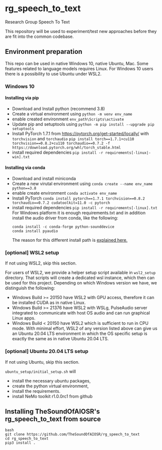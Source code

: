 # rg_speech_to_text
Research Group Speech To Text

This repository will be used to experiment/test new approaches before they are fit into the common codebase. 

## Environment preparation
This repo can be used in native Windows 10, native Ubuntu, Mac.
Some features related to language models requires Linux. For Windows 10 users there is a possibility to use Ubuntu under WSL2.

### Windows 10

#### Installing via pip
- Download and Install python (recommend 3.8)
- Create a virtual environment using `python -m venv env_name`
- enable created environment `env_path\Scripts\activate`
- Update pip and setuptools using `python -m pip install --upgrade pip setuptools`
- Install PyTorch 1.7.1 from https://pytorch.org/get-started/locally/  with `torchvision` and `torchaudio`
    `pip install torch==1.7.1+cu110 torchvision==0.8.2+cu110 torchaudio==0.7.2 -f https://download.pytorch.org/whl/torch_stable.html`
- install required dependencies `pip install -r requirements[-linux|-win].txt`

#### Installing via conda
- Download and install miniconda
- Create a new virutal environment using `conda create --name env_name python==3.8`
- enable create environment `conda activate env_name`
- Install PyTorch `conda install pytorch==1.7.1 torchvision==0.8.2 torchaudio==0.7.2 cudatoolkit=11.0 -c pytorch`
- install required dependencies `pip install -r requirements[-linux].txt` 
  For Windows platform it is enough requirements.txt and in addition install the audio driver from conda, like the following:
  ```
  conda install -c conda-forge python-sounddevice
  conda install pyaudio
  ```
  The reason for this different install path is [explained here.](setup/audio_setup.md)  

### [optional] WSL2 setup
If not using WSL2, skip this section.

For users of WSL2, we provide a helper setup script available in `wsl2_setup` directory.
That scripts will create a dedicated wsl instance, which then can be used for this project.
Depending on which Windows version we have, we distinguish the following:
 - Windows Build >= 20150 have WSL2 with GPU access, therefore it can be installed CUDA as in native Linux.
 - Windows Build >= 21376 have WSL2 with WSLg, PulseAudio server integrated to communicate with host OS audio and can run graphical Linux apps.
 - Windows Build < 20150 have WSL2 which is sufficient to run in CPU mode.
With minimal effort, WSL2 of any version listed above can give us an Ubuntu 20.04 LTS environment in which the OS specific setup is exactly the same as in native Ubuntu 20.04 LTS.

### [optional] Ubuntu 20.04 LTS setup
If not using Ubuntu, skip this section.

`ubuntu_setup/initial_setup.sh` will
 - install the necessary ubuntu packages,
 - create the python virtual environment, 
 - install the requirements.
 - install NeMo toolkit r1.0.0rc1 from github
  
## Installing TheSoundOfAIOSR's rg_speech_to_text from source

```
bash
git clone https://github.com/TheSoundOfAIOSR/rg_speech_to_text
cd rg_speech_to_text
pip3 install .
```
